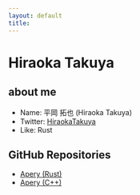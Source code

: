 ```yaml
---
layout: default
title:
---
```


# Hiraoka Takuya

## about me
* Name: 平岡 拓也 (Hiraoka Takuya)
* Twitter: [HiraokaTakuya](https://twitter.com/HiraokaTakuya)
* Like: Rust

## GitHub Repositories
* [Apery (Rust)](https://github.com/HiraokaTakuya/apery_rust)
* [Apery (C++)](https://github.com/HiraokaTakuya/apery)
